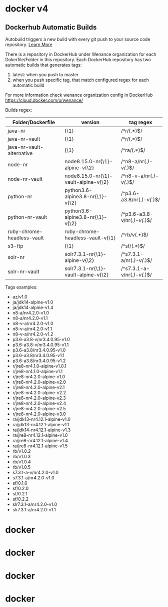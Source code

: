 # docker v4

## Dockerhub Automatic Builds
Autobuild triggers a new build with every git push to your source code repository. [Learn More](https://docs.docker.com/docker-hub/builds/)

There is a repository in DockerHub under Wenance organization for each Dokerfile/Folder in this repository.
Each DockerHub repository has two automatic builds that generates tags:
1. latest: when you push to master
2. <version> when you push specific tag, that match configured regex for each automatic build

For more information check wenance organization config in DockerHub https://cloud.docker.com/u/wenance/

Builds regex:

| Folder/Dockerfile | version | tag regex |
| ------------- | ------------- | ------------- |
| java-nr  | {\1}  | /^r\/(.*)$/ |
| java-nr-vault  | {\1}  | /^r\/(.*)$/ |
| java-nr-vault-alternative  | {\1}  | /^ra\/(.*)$/ |
| node-nr  | node8.15.0-nr{\1}-alpine-v{\2}  | /^n8-a\/nr(.*)-v(.*)$/ |
| node-nr-vault  | node8.15.0-nr{\1}-vault-alpine-v{\2}  | /^n8-v-a\/nr(.*)-v(.*)$/ |
| python-nr  | python3.6-alpine3.8-nr{\1}-v{\2}  | /^p3.6-a3.8\/nr(.*)-v(.*)$/ |
| python-nr-vault  | python3.6-alpine3.8-nr{\1}-v{\2}  | /^p3.6-a3.8-v\/nr(.*)-v(.*)$/ |
| ruby-chrome-headless-vault | ruby-chrome-headless-vault-v{\1} | /^rb\/v(.*)$/ |
| s3-ftp | {\1} | /^sf\/(.*)$/ |
| solr-nr | solr7.3.1-nr{\1}-alpine-v{\2} | /^s7.3.1-a\/nr(.*)-v(.*)$/ |
| solr-nr-vault | solr7.3.1-nr{\1}-vault-alpine-v{\2} | /^s7.3.1-a-v\/nr(.*)-v(.*)$/ |

Tags examples:
- az/v1.0
- ja/jdk14-alpine-v1.0
- ja/jdk14-alpine-v1.4
- n8-a/nr4.2.0-v1.0
- n8-a/nr4.2.0-v1.1
- n8-v-a/nr4.2.0-v1.0
- n8-v-a/nr4.2.0-v1.1
- n8-v-a/nr4.2.0-v1.2
- p3.6-a3.8-v/nr3.4.0.95-v1.0
- p3.6-a3.8-v/nr3.4.0.95-v1.1
- p3.6-a3.8/nr3.4.0.95-v1.0
- p3.6-a3.8/nr3.4.0.95-v1.1
- p3.6-a3.8/nr3.4.0.95-v1.2
- r/jre8-nr4.1.0-alpine-v1.0.1
- r/jre8-nr4.1.0-alpine-v1.1
- r/jre8-nr4.2.0-alpine-v1.0
- r/jre8-nr4.2.0-alpine-v2.0
- r/jre8-nr4.2.0-alpine-v2.1
- r/jre8-nr4.2.0-alpine-v2.2
- r/jre8-nr4.2.0-alpine-v2.3
- r/jre8-nr4.2.0-alpine-v2.4
- r/jre8-nr4.2.0-alpine-v2.5
- r/jre8-nr4.2.0-alpine-v3.0
- ra/jdk13-nr4.12.1-alpine-v1.0
- ra/jdk13-nr4.12.1-alpine-v1.1
- ra/jdk14-nr4.12.1-alpine-v1.3
- ra/jre8-nr4.12.1-alpine-v1.0
- ra/jre8-nr4.12.1-alpine-v1.4
- ra/jre8-nr4.12.1-alpine-v1.5
- rb/v1.0.2
- rb/v1.0.3
- rb/v1.0.4
- rb/v1.0.5
- s7.3.1-a-v/nr4.2.0-v1.0
- s7.3.1-a/nr4.2.0-v1.0
- sf/0.1.0
- sf/0.2.0
- sf/0.2.1
- sf/0.2.2
- slr7.3.1-a/nr4.2.0-v1.0
- slr7.3.1-a/nr4.2.0-v1.1
# docker
# docker
# docker
# docker
